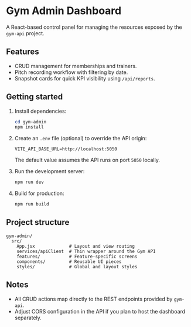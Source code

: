 # Gym Admin Dashboard

A React-based control panel for managing the resources exposed by the `gym-api` project.

## Features

- CRUD management for memberships and trainers.
- Pitch recording workflow with filtering by date.
- Snapshot cards for quick KPI visibility using `/api/reports`.

## Getting started

1. Install dependencies:

   ```powershell
   cd gym-admin
   npm install
   ```

2. Create an `.env` file (optional) to override the API origin:

   ```text
   VITE_API_BASE_URL=http://localhost:5050
   ```

   The default value assumes the API runs on port `5050` locally.

3. Run the development server:

   ```powershell
   npm run dev
   ```

4. Build for production:

   ```powershell
   npm run build
   ```

## Project structure

```
gym-admin/
  src/
    App.jsx             # Layout and view routing
    services/apiClient  # Thin wrapper around the Gym API
    features/           # Feature-specific screens
    components/         # Reusable UI pieces
    styles/             # Global and layout styles
```

## Notes

- All CRUD actions map directly to the REST endpoints provided by `gym-api`.
- Adjust CORS configuration in the API if you plan to host the dashboard separately.
